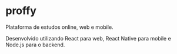 # proffy
Plataforma de estudos online, web e mobile.

Desenvolvido utilizando React para web, React Native para mobile e Node.js para o backend. 
